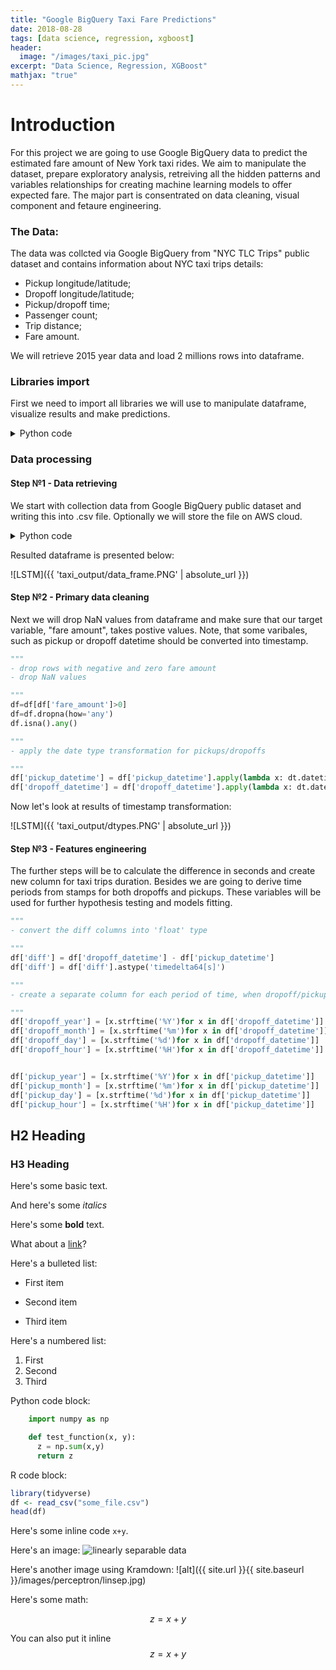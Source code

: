 ```yaml
---
title: "Google BigQuery Taxi Fare Predictions"
date: 2018-08-28
tags: [data science, regression, xgboost]
header:
  image: "/images/taxi_pic.jpg"
excerpt: "Data Science, Regression, XGBoost"
mathjax: "true"
---
```


# Introduction

For this project we are going to use Google BigQuery data to predict the estimated fare amount of New York taxi rides. 
We aim to manipulate the dataset, prepare exploratory analysis, retreiving all the hidden patterns and variables relationships for creating machine learning models to offer expected fare.
The major part is consentrated on data cleaning, visual component and fetaure engineering.

### The Data:

The data was collcted via Google BigQuery from "NYC TLC Trips" public dataset and contains information about NYC taxi trips details:

- Pickup longitude/latitude;
- Dropoff longitude/latitude;
- Pickup/dropoff time;
- Passenger count;
- Trip distance;
- Fare amount. 

We will retrieve 2015 year data and load 2 millions rows into dataframe. 

### Libraries import

First we need to import all libraries we will use to manipulate dataframe, visualize results and make predictions. 

<details><summary>Python code</summary> 
  
<p>
  
 ```python
 """
- gbq - load BigQuery data  
- pandas, matplotlib, numpy - for data manipulation 
- seaborn - data visualization

"""
import pandas as pd
import seaborn as sns
import matplotlib.pyplot as plt
import numpy as np
from pandas.io import gbq
import boto3 # transfer file with data to S3 cloud
%matplotlib inline
    
"""
- dateteme module for time type convertation  
- we will use math modules to derive the custom distance feature based on radians

"""
import datetime as dt
from math import sin, cos, sqrt, atan2, radians
from scipy import stats
from sklearn.utils import shuffle

"""
- import Plotly modules for interactive data visualization 
- connect to plot inside notebook

"""

from plotly.offline import download_plotlyjs, init_notebook_mode, plot, iplot
import plotly.plotly as py
import plotly.graph_objs as go

init_notebook_mode(connected=True)

"""
- sklearn for model building and performance validation

"""

from sklearn.model_selection import train_test_split
from sklearn import linear_model
from sklearn.metrics import mean_absolute_error

from sklearn.linear_model import LinearRegression
from sklearn.linear_model import Lasso
from sklearn import ensemble
from sklearn.ensemble import RandomForestRegressor
import xgboost as xgb
```
</p>
</details>

### Data processing
#### Step №1 - Data retrieving 

We start with collection data from Google BigQuery public dataset and writing this into .csv file. 
Optionally we will store the file on AWS cloud. 

<details><summary>Python code</summary> 
  
<p>
  
```python
"""
- loading data from big query project, write into frame 
- automatically upload csv file to S3 storage 

"""

df = gbq.read_gbq('SELECT * FROM taxi.taxi_fare_2015 LIMIT 2000000', project_id='XXXXXXX')
df.to_csv('fares_all.csv')

ACCESS_ID = 'XXXXXX'
ACCESS_KEY='XXXXXX'
filename = 'fares_all.csv'
bucket_name = 'storagebucketmachinelearning'


s3 = boto3.client('s3', aws_access_key_id=ACCESS_ID,
         aws_secret_access_key= ACCESS_KEY)
s3.upload_file(filename, bucket_name, filename)

# select the columns we need
cols=['pickup_longitude', 'pickup_latitude', 'dropoff_longitude', 'dropoff_latitude',
  'passenger_count', 'pickup_datetime', 'dropoff_datetime', 'fare_amount']
df=df[cols]
```

</p>
</details>


Resulted dataframe is presented below:

![LSTM]({{ 'taxi_output/data_frame.PNG' | absolute_url }})

#### Step №2 - Primary data cleaning

Next we will drop NaN values from dataframe and make sure that our target variable, "fare amount", takes postive values. 
Note, that some varibales, such as pickup or dropoff datetime should be converted into timestamp.

 ```python
"""
- drop rows with negative and zero fare amount
- drop NaN values 

"""
df=df[df['fare_amount']>0]
df=df.dropna(how='any')
df.isna().any()

"""
- apply the date type transformation for pickups/dropoffs

"""
df['pickup_datetime'] = df['pickup_datetime'].apply(lambda x: dt.datetime.strptime(x, '%Y-%m-%d %H:%M:%S'))
df['dropoff_datetime'] = df['dropoff_datetime'].apply(lambda x: dt.datetime.strptime(x, '%Y-%m-%d %H:%M:%S'))

 ```
Now let's look at results of timestamp transformation: 

![LSTM]({{ 'taxi_output/dtypes.PNG' | absolute_url }})

#### Step №3 - Features engineering

The further steps will be to calculate the difference in seconds and create new column for taxi trips duration. Besides we are going to derive time periods from stamps for both dropoffs and pickups. These variables will be used for further hypothesis testing and models fitting.

 ```python
 """
- convert the diff columns into 'float' type

"""
df['diff'] = df['dropoff_datetime'] - df['pickup_datetime']
df['diff'] = df['diff'].astype('timedelta64[s]')
 
 """
- create a separate column for each period of time, when dropoff/pickup was occured

"""
df['dropoff_year'] = [x.strftime('%Y')for x in df['dropoff_datetime']]
df['dropoff_month'] = [x.strftime('%m')for x in df['dropoff_datetime']]
df['dropoff_day'] = [x.strftime('%d')for x in df['dropoff_datetime']]
df['dropoff_hour'] = [x.strftime('%H')for x in df['dropoff_datetime']]


df['pickup_year'] = [x.strftime('%Y')for x in df['pickup_datetime']]
df['pickup_month'] = [x.strftime('%m')for x in df['pickup_datetime']]
df['pickup_day'] = [x.strftime('%d')for x in df['pickup_datetime']]
df['pickup_hour'] = [x.strftime('%H')for x in df['pickup_datetime']]
 ```



## H2 Heading

### H3 Heading

Here's some basic text.

And here's some *italics*

Here's some **bold** text.

What about a [link](https://github.com/dataoptimal)?

Here's a bulleted list:
* First item
+ Second item
- Third item

Here's a numbered list:
1. First
2. Second
3. Third

Python code block:
```python
    import numpy as np

    def test_function(x, y):
      z = np.sum(x,y)
      return z
```

R code block:
```r
library(tidyverse)
df <- read_csv("some_file.csv")
head(df)
```

Here's some inline code `x+y`.

Here's an image:
<img src="{{ site.url }}{{ site.baseurl }}/images/perceptron/linsep.jpg" alt="linearly separable data">

Here's another image using Kramdown:
![alt]({{ site.url }}{{ site.baseurl }}/images/perceptron/linsep.jpg)

Here's some math:

$$z=x+y$$

You can also put it inline $$z=x+y$$
